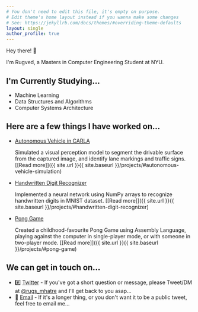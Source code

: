 ```yaml
---
# You don't need to edit this file, it's empty on purpose.
# Edit theme's home layout instead if you wanna make some changes
# See: https://jekyllrb.com/docs/themes/#overriding-theme-defaults
layout: single
author_profile: true
---
```


Hey there! :wave:

I'm Rugved, a Masters in Computer Engineering Student at NYU.

## I'm Currently Studying...
- Machine Learning
- Data Structures and Algorithms
- Computer Systems Architecture

## Here are a few things I have worked on...
- [Autonomous Vehicle in CARLA](https://github.com/rugvedmhatre/autonomous-vehicle)
    
    Simulated a visual perception model to segment the drivable surface from the captured image, and identify lane markings and traffic signs. [[Read more]]({{ site.url }}{{ site.baseurl }}/projects/#autonomous-vehicle-simulation)

- [Handwritten Digit Recognizer](https://github.com/rugvedmhatre/handwritten-digit-recognizer)
    
    Implemented a neural network using NumPy arrays to recognize handwritten digits in MNIST dataset. [[Read more]]({{ site.url }}{{ site.baseurl }}/projects/#handwritten-digit-recognizer)

- [Pong Game](https://github.com/rugvedmhatre/pong)

    Created a childhood-favourite Pong Game using Assembly Language, playing against the computer in single-player mode, or with someone in two-player mode. [[Read more]]({{ site.url }}{{ site.baseurl }}/projects/#pong-game)

## We can get in touch on...
- :hash: [Twitter](https://twitter.com/rugs_mhatre) - If you've got a short question or message, please Tweet/DM at [@rugs_mhatre](https://twitter.com/rugs_mhatre) and I'll get back to you asap...
- :email: [Email](mailto:rugved.mhatre+web@nyu.edu) - If it's a longer thing, or you don't want it to be a public tweet, feel free to email me...